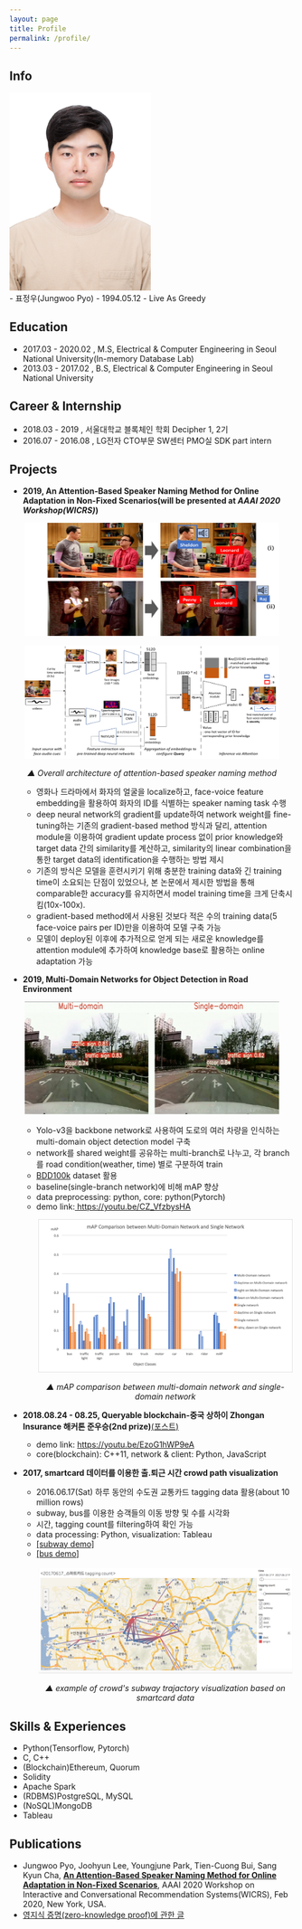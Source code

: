 ```yaml
---
layout: page
title: Profile
permalink: /profile/
---
```


## Info
<div class="row">
  <div class="left_column" style="float:left width:40%">
    <img src="/files/profile/portrait.jpg" alt="portrait" width="250" />
  </div>
  <div class="right_column" style="float:right width:60%">
    - 표정우(Jungwoo Pyo)
    - 1994.05.12
    - Live As Greedy
  </div>
</div>

## Education

* 2017.03 - 2020.02 , M.S, Electrical & Computer Engineering in Seoul National University(In-memory Database Lab)
* 2013.03 - 2017.02 , B.S, Electrical & Computer Engineering in Seoul National University

## Career & Internship

* 2018.03 - 2019    , 서울대학교 블록체인 학회 Decipher 1, 2기
* 2016.07 - 2016.08 , LG전자 CTO부문 SW센터 PMO실 SDK part intern 

## Projects

* **2019, An Attention-Based Speaker Naming Method for Online Adaptation in Non-Fixed Scenarios(will be presented at *AAAI 2020 Workshop(WICRS)*)**

<p align="center" padding="5px 0 5px 0">
  <img src="/files/profile/speaker_naming.png" alt="speaker naming" width="450" height="200"/>
</p>
<p align="center" padding="0 0 5px 0">
  <img src="/files/profile/speaker_naming_architecture.png" alt="speaker naming architecture" width="450" height="200"/>
</p>
<p align="center">
  <em> ▲ Overall architecture of attention-based speaker naming method</em>
</p>

<ul><ul>
  <li>영화나 드라마에서 화자의 얼굴을 localize하고, face-voice feature embedding을 활용하여 화자의 ID를 식별하는 speaker naming task 수행</li>
  <li>deep neural network의 gradient를 update하여 network weight를 fine-tuning하는 기존의 gradient-based method 방식과 달리, attention module을 이용하여 gradient update process 없이 prior knowledge와 target data 간의 similarity를 계산하고, similarity의 linear combination을 통한 target data의 identification을 수행하는 방법 제시</li>
  <li>기존의 방식은 모델을 훈련시키기 위해 충분한 training data와 긴 training time이 소요되는 단점이 있었으나, 본 논문에서 제시한 방법을 통해 comparable한 accuracy를 유지하면서 model training time을 크게 단축시킴(10x-100x).</li>
  <li>gradient-based method에서 사용된 것보다 적은 수의 training data(5 face-voice pairs per ID)만을 이용하여 모델 구축 가능</li>
  <li>모델이 deploy된 이후에 추가적으로 얻게 되는 새로운 knowledge를 attention module에 추가하여 knowledge base로 활용하는 online adaptation 가능</li>
</ul></ul>

* **2019, Multi-Domain Networks for Object Detection in Road Environment**

<p align="center" padding="5px 0 5px 0">
  <img src="/files/profile/example_mdnet.png" alt="mdnet" width="450" height="200"/>
</p>

<ul><ul>
  <li>Yolo-v3을 backbone network로 사용하여 도로의 여러 차량을 인식하는 multi-domain object detection model 구축</li>
  <li>network를 shared weight를 공유하는 multi-branch로 나누고, 각 branch를 road condition(weather, time) 별로 구분하여 train</li>
  <li><a href="https://bair.berkeley.edu/blog/2018/05/30/bdd/">BDD100k</a> dataset 활용</li>
  <li>baseline(single-branch network)에 비해 mAP 향상</li>
  <li>data preprocessing: python, core: python(Pytorch)</li>
  <li>demo link:<a href="https://youtu.be/CZ_VfzbysHA"> https://youtu.be/CZ_VfzbysHA </a></li>
  <p align="center" padding="5px 0 5px 0">
    <img src="/files/profile/mAP_mdnet.png" alt="mAP comparison between multi-domain network and single-domain network" width="450"/>
  </p>
  <p align="center">
    <em> ▲ mAP comparison between multi-domain network and single-domain network</em>
  </p>

</ul></ul>

* **2018.08.24 - 08.25, Queryable blockchain-중국 상하이 Zhongan Insurance 해커톤 준우승(2nd prize)**[(포스트)](/_posts/2018-08-26/2018-08-26-zhongan_hackathon.markdown)

<ul><ul>
  <li>demo link: <a href="https://youtu.be/EzoG1hWP9eA"> https://youtu.be/EzoG1hWP9eA </a></li>
  <li>core(blockchain): C++11, network & client: Python, JavaScript</li>
</ul></ul>

* **2017, smartcard 데이터를 이용한 출.퇴근 시간 crowd path visualization**

<ul><ul>
  <li>2016.06.17(Sat) 하루 동안의 수도권 교통카드 tagging data 활용(about 10 million rows)</li>
  <li>subway, bus를 이용한 승객들의 이동 방향 및 수를 시각화</li>
  <li>시간, tagging count를 filtering하여 확인 가능</li>
  <li>data processing: Python, visualization: Tableau</li>
  <li><a href="https://public.tableau.com/profile/.3518#!/vizhome/bus_v0_2/1?publish=yes">[subway demo]</a></li>
  <li><a href="https://public.tableau.com/profile/.3518#!/vizhome/bus_v0_2_onlybus/1?publish=yes">[bus demo]</a></li>
  <p align="center" padding="5px 0 5px 0">
    <img src="/files/profile/smartcard_subway.png" alt="example of visualization for smartcard:subway" width="450"/>
  </p>
  <p align="center">
    <em> ▲ example of crowd's subway trajactory visualization based on smartcard data </em>
  </p>
</ul></ul>

## Skills & Experiences

<ul>
  <li>Python(Tensorflow, Pytorch)</li>
  <li>C, C++</li>
  <li>(Blockchain)Ethereum, Quorum</li>
  <li>Solidity</li>
  <li>Apache Spark</li>
  <li>(RDBMS)PostgreSQL, MySQL</li>
  <li>(NoSQL)MongoDB</li>
  <li>Tableau</li>
</ul>

## Publications

<ul>
  <li>Jungwoo Pyo, Joohyun Lee, Youngjune Park, Tien-Cuong Bui, Sang Kyun Cha, <a href="http://arxiv.org/abs/1912.00649"><b>An Attention-Based Speaker Naming Method for Online Adaptation in Non-Fixed Scenarios</b></a>, AAAI 2020 Workshop on Interactive and Conversational Recommendation Systems(WICRS), Feb 2020, New York, USA.</li>
  <li><a href="https://medium.com/decipher-media/zero-knowledge-proof-chapter-1-introduction-to-zero-knowledge-proof-zk-snarks-6475f5e9b17b">영지식 증명(zero-knowledge proof)에 관한 글</a></li>

